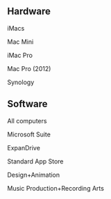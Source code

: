 ## Hardware ##

iMacs

Mac Mini

iMac Pro

Mac Pro (2012)

Synology 

## Software ##

All computers

Microsoft Suite

ExpanDrive

Standard App Store

Design+Animation

Music Production+Recording Arts
